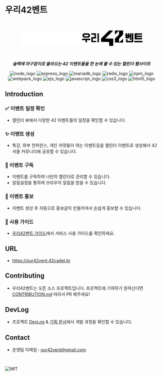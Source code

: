 # 우리42벤트

<br>

<p align='center'>

<img src='https://raw.githubusercontent.com/innovationacademy-kr/our42vent/31b47343ee2021cfc653ba9d7adaf4919b072416/public/assets/images/our42vent_logo_white.svg#gh-dark-mode-only' alt='our42vent_logo_white' width='200' height='' style='background:#13171d'/>

<img src='https://raw.githubusercontent.com/innovationacademy-kr/our42vent/31b47343ee2021cfc653ba9d7adaf4919b072416/public/assets/images/our42vent_logo_black.svg#gh-light-mode-only' alt='our42vent_logo_white' width='200' height='' style='background:#13171d'/>
  
</p>


  
<br>
<p align='center'>
  <b><em>
    슬랙에 마구잡이로 올라오는 42 이벤트들을 한 눈에 볼 수 있는 캘린더 웹사이트 
    </em>
  </b>
</p>

<p align='center'>

<img src='https://img.shields.io/badge/node.js-000000.svg?&style=for-the-badge&logo=node.js' alt='node_logo' >
<img src='https://img.shields.io/badge/express-000000.svg?&style=for-the-badge&logo=express' alt='express_logo' >
<img src='https://img.shields.io/badge/mariadb-000000.svg?&style=for-the-badge&logo=mariadb' alt='mariadb_logo' >
<img src='https://img.shields.io/badge/redis-000000.svg?&style=for-the-badge&logo=redis' alt='redis_logo' >
<img src='https://img.shields.io/badge/npm-000000.svg?&style=for-the-badge&logo=npm' alt='npm_logo' >
<br>
<img src='https://img.shields.io/badge/webpack-000000.svg?&style=for-the-badge&logo=webpack' alt='webpack_logo' >
<img src='https://img.shields.io/badge/ejs-000000.svg?&style=for-the-badge&logo=ejs' alt='ejs_logo' >
<img src='https://img.shields.io/badge/javascript-000000.svg?&style=for-the-badge&logo=javascript' alt='javascript_logo' >
<img src='https://img.shields.io/badge/css3-000000.svg?&style=for-the-badge&logo=css3' alt='css3_logo' >
<img src='https://img.shields.io/badge/html5-000000.svg?&style=for-the-badge&logo=html5' alt='html5_logo' >
  
</p>


  
 
## Introduction

### ✅ 이벤트 일정 확인

- 캘린더 뷰에서 다양한 42 이벤트들의 일정을 확인할 수 있습니다.

### ✨ 이벤트 생성

- 특강, 외부 컨퍼런스, 개인 카뎃들이 여는 이벤트등을 캘린더 이벤트로 생성해서 42 서울 커뮤니티에 공유할 수 있습니다.

### 🔔 이벤트 구독

- 이벤트를 구독하여 나만의 캘린더로 관리할 수 있습니다.
- 알림설정을 통하여 브라우저 알림을 받을 수 있습니다.

### 📣 이벤트 홍보

- 이벤트 생성 후 자동으로 홍보글이 만들어져서 손쉽게 홍보할 수 있습니다.

### 🧭 사용 가이드
- <a href="https://teal-grill-819.notion.site/42-e71f7d1e8fc24f90b3ca079b3affc837" target="_blank">우리42벤트 가이드</a>에서 서비스 사용 가이드를 확인하세요.

## URL
 
- https://our42vent.42cadet.kr

## Contributing

- 우리42벤트는 오픈 소스 프로젝트입니다. 프로젝트에 기여하기 원하신다면 <a href="/CONTRIBUTION.md" target="_blank">CONTRIBUTION.md</a> 따라서 PR 해주세요!

## DevLog

- 프로젝트 <a href="https://teal-grill-819.notion.site/42-DevLog-88791cfa191b42c9a4bc46103bfede46" target="_blank">DevLog</a> & <a href="https://teal-grill-819.notion.site/42-cd34716bc09d4670857cceb5f040a87a" target="_blank">기획 문서</a>에서 개발 과정을 확인할 수 있습니다.

## Contact

- 운영팀 이메일 : [our42vent@gmail.com](mailto:our42vent@gmail.com)

<br>

![MIT](https://img.shields.io/badge/MIT_LICENSE-000000.svg?&style=for-the-badge&logo=MIT)

